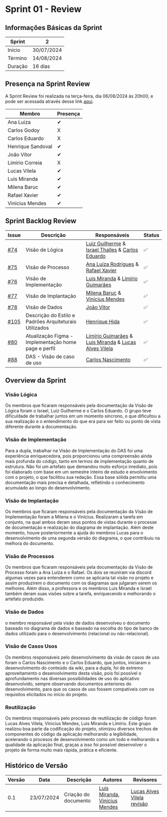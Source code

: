 # Sprint 01 - Review

## Informações Básicas da Sprint

| Sprint  | 2             |
|---------|---------------|
| Início  | 30/07/2024    |
| Término | 14/08/2024    |
| Duração | 16 dias       |

## Presença na Sprint Review 

A Sprint Review foi realizada na terça-feira, dia 06/08/2024 às 20h00, e pode ser acessada através desse link [aqui](https://youtu.be/TucgcBEGat8).

| Membro                | Presença |
|-----------------------|----------|
| Ana Luiza             | ✔        |
| Carlos Godoy          | X        |
| Carlos Eduardo        | X        |
| Henrique Sandoval     | ✔        |
| João Vítor            | ✔        |
| Limirio Correia       | X        |
| Lucas Vilela          | ✔        |
| Luis Miranda          | ✔        |
| Milena Baruc          | ✔        |
| Rafael Xavier         | ✔        |
| Vinicius Mendes       | ✔        |

## Sprint Backlog Review

| Issue | Descrição | Responsáveis | Status |
|-------|-----------|--------------|--------|
| [#74](https://github.com/UnBArqDsw2024-1/2024.1_G2_My_Music/issues/74)   | Visão de Lógica                     | [Luiz Guilherme](https://github.com/luizpettengill) & [Israel Thalles](https://github.com/IsraelThalles) & [Carlos Eduardo](https://github.com/CarlosEduardoMendesdeMesquita)            |  ✅ |
| [#75](https://github.com/UnBArqDsw2024-1/2024.1_G2_My_Music/issues/75)   | Visão de Processo        | [Ana Luíza Rodrigues](https://github.com/analuizargds) & [Rafael Xavier](https://www.github.com/rafaelxavierr)            | ✅ | 
| [#76](https://github.com/UnBArqDsw2024-1/2024.1_G2_My_Music/issues/76)   | Visão de Implementação         | [Luis Miranda](https://github.com/LuisMiranda10) & [Limírio Guimarães](https://github.com/LimirioGuimaraes)           | ✅ |
| [#77](https://github.com/UnBArqDsw2024-1/2024.1_G2_My_Music/issues/77)   | Visão de Implantação         | [Milena Baruc](https://github.com/MilenaBaruc) &  [Vinícius Mendes](https://github.com/yabamiah)            | ✅ | 
| [#78](https://github.com/UnBArqDsw2024-1/2024.1_G2_My_Music/issues/78)   | Visão de Dados         | [João Vitor](https://www.github.com/Jvsoutomaior)   | ✅ |
| [#105](https://github.com/UnBArqDsw2024-1/2024.1_G2_My_Music/issues/105)    | Descrição do Estilo e Padrões Arquiteturais Utilizados          |[Henrique Hida](https://github.com/HenriqueHida)| ✅|
| [#80](https://github.com/UnBArqDsw2024-1/2024.1_G2_My_Music/issues/80)    |Atualização Figma - Implementação home page e perfil          |[Limírio Guimarães](https://github.com/LimirioGuimaraes) & [Luis Miranda](https://github.com/LuisMiranda10) & [Lucas Alves Vilela](https://github.com/Lucas-AV)|✅ | 
| [#88](https://github.com/UnBArqDsw2024-1/2024.1_G2_My_Music/issues/88)    | DAS - Visão de caso de uso         |[Carlos Nascimento](https://github.com/CDGodoy)| ✅| 

## Overview da Sprint

### Visão Lógica

Os membros que ficaram responsáveis pela documentação da Visão de Lógica foram o Israel, Luiz Guilherme e o Carlos Eduardo. O grupo teve dificuldade de trabalhar juntos em um momento síncrono, o que dificultou a sua realização e o entendimento do que era para ser feito ou ponto de vista diferente durante a documentação.

### Visão de Implementação

Para a dupla, trabalhar na Visão de Implementação do DAS foi uma experiência enriquecedora, pois proporcionou uma compreensão ainda mais profunda do código, tanto em termos de implementação quanto de estrutura. Não foi um artefato que demandou muito esforço imediato, pois foi elaborado com base em um semestre inteiro de estudo e envolvimento com o projeto, o que facilitou sua redação. Essa base sólida permitiu uma documentação mais precisa e detalhada, refletindo o conhecimento acumulado ao longo do desenvolvimento.

### Visão de Implantação

Os membros que ficaram responsáveis pela documentação da Visão de Implementação foram a Milena e o Vinícius. Realizaram a tarefa em conjunto, na qual ambos deram seus pontos de vistas durante o processe de documentação e realização do diagrama de implantação. Além deste momento, houve posteriormente a ajuda do membros Lucas para o desenvolvimento de uma segunda versão do diagrama, o que contribuiu na melhora do documento.

### Visão de Processos

Os membros que ficaram responsáveis pela documentação da Visão de Processo foram a Ana Luíza e o Rafael. Os dois se reuníram via discord algumas vezes para entenderem como se aplicaria tal visão no projeto e assim produzirem o documento com os diagramas que julgaram serem os melhores. Além disso, a professora e os membros Luis Miranda e Israel também deram suas visões sobre a tarefa, enriquecendo e melhorando o artefato produzido.

### Visão de Dados

o membro responsável pela visão de dados desenvolveu o documento baseado no diagrama de dados e baseado na escolha do tipo de banco de dados utilizado para o desenvolvimento (relacional ou não-relacional).

### Visão de Casos Usos 

Os membros responsáveis pelo desenvolvimento da visão de casos de uso foram o Carlos Nascimento e o Carlos Eduardo, que juntos, iniciaram o desenvolvimento do conteúdo da wiki, para a dupla, foi de extremo aproveitamento o desenvolvimento desta visão, pois foi possível o aprofundamento nas diversas possibilidades de uso do aplicativo desenvolvido, sempre observando documentos anteriores do desenvolvimento, para que os casos de uso fossem compatíveis com os requisitos elicitados no início do projeto.

### Reutilização

Os membros responsáveis pelo processo de reutilização de código foram Lucas Alves Vilela, Vínicius Mendes, Luis Miranda e Límirio. Este grupo realizou boa parte da codificação do projeto, otimizou diversos trechos de componentes do código da aplicação melhorando a legibilidade, acelerando o procesos de desenvolvimento como um todo e melhorando a qualidade da aplicação final, graças a isso foi possível desenvolver o projeto de forma muito mais rápida, prática e eficiente.

## Histórico de Versão

| Versão | Data       | Descrição                                               | Autores                        | Revisores |
| ------ | ---------- | ------------------------------------------------------- | ------------------------------ | --------- |
| 0.1    | 23/07/2024 | Criação do documento |  [Luis Miranda](https://github.com/LuisMiranda10), [Vinícius Mendes](https://github.com/yabamiah) |  [Lucas Alves Vilela](https://github.com/Lucas-AV) [revisão](https://github.com/UnBArqDsw2024-1/2024.1_G2_My_Music/pull/136#pullrequestreview-2243860136) |
